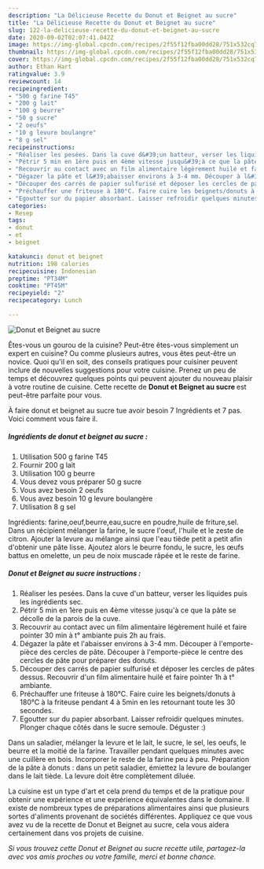 ```yaml
---
description: "La Délicieuse Recette du Donut et Beignet au sucre"
title: "La Délicieuse Recette du Donut et Beignet au sucre"
slug: 122-la-delicieuse-recette-du-donut-et-beignet-au-sucre
date: 2020-09-02T02:07:41.042Z
image: https://img-global.cpcdn.com/recipes/2f55f12fba00dd28/751x532cq70/donut-et-beignet-au-sucre-photo-principale-de-la-recette.jpg
thumbnail: https://img-global.cpcdn.com/recipes/2f55f12fba00dd28/751x532cq70/donut-et-beignet-au-sucre-photo-principale-de-la-recette.jpg
cover: https://img-global.cpcdn.com/recipes/2f55f12fba00dd28/751x532cq70/donut-et-beignet-au-sucre-photo-principale-de-la-recette.jpg
author: Ethan Hart
ratingvalue: 3.9
reviewcount: 14
recipeingredient:
- "500 g farine T45"
- "200 g lait"
- "100 g beurre"
- "50 g sucre"
- "2 oeufs"
- "10 g levure boulangre"
- "8 g sel"
recipeinstructions:
- "Réaliser les pesées. Dans la cuve d&#39;un batteur, verser les liquides puis les ingrédients sec."
- "Pétrir 5 min en 1ère puis en 4ème vitesse jusqu&#39;à ce que la pâte se décolle de la parois de la cuve."
- "Recouvrir au contact avec un film alimentaire légèrement huilé et faire pointer 30 min à t° ambiante puis 2h au frais."
- "Dégazer la pâte et l&#39;abaisser environs à 3-4 mm. Découper à l&#39;emporte-pièce des cercles de pâte. Découper à l&#39;emporte-pièce le centre des cercles de pâte pour préparer des donuts."
- "Découper des carrés de papier sulfurisé et déposer les cercles de pâtes dessus. Recouvrir d&#39;un film alimentaire huilé et faire pointer 1h à t° ambiante."
- "Préchauffer une friteuse à 180°C. Faire cuire les beignets/donuts à 180°C à la friteuse pendant 4 à 5min en les retournant toute les 30 secondes."
- "Egoutter sur du papier absorbant. Laisser refroidir quelques minutes. Plonger chaque côtés dans le sucre semoule. Déguster :)"
categories:
- Resep
tags:
- donut
- et
- beignet

katakunci: donut et beignet 
nutrition: 198 calories
recipecuisine: Indonesian
preptime: "PT34M"
cooktime: "PT45M"
recipeyield: "2"
recipecategory: Lunch

---
```



![Donut et Beignet au sucre](https://img-global.cpcdn.com/recipes/2f55f12fba00dd28/751x532cq70/donut-et-beignet-au-sucre-photo-principale-de-la-recette.jpg)

Êtes-vous un gourou de la cuisine? Peut-être êtes-vous simplement un expert en cuisine? Ou comme plusieurs autres, vous êtes peut-être un novice. Quoi qu'il en soit, des conseils pratiques pour cuisiner peuvent inclure de nouvelles suggestions pour votre cuisine. Prenez un peu de temps et découvrez quelques points qui peuvent ajouter du nouveau plaisir à votre routine de cuisine. Cette recette de <strong> Donut et Beignet au sucre </strong> est peut-être parfaite pour vous.

<!--inarticleads1-->

À faire donut et beignet au sucre tue avoir besoin 7 Ingrédients et 7 pas. Voici comment vous faire il.

##### Ingrédients de donut et beignet au sucre :

1. Utilisation 500 g farine T45
1. Fournir 200 g lait
1. Utilisation 100 g beurre
1. Vous devez vous préparer 50 g sucre
1. Vous avez besoin 2 oeufs
1. Vous avez besoin 10 g levure boulangère
1. Utilisation 8 g sel


Ingrédients: farine,oeuf,beurre,eau,sucre en poudre,huile de friture,sel. Dans un récipient mélanger la farine, le sucre l&#39;oeuf, l&#39;huile et le zeste de citron. Ajouter la levure au mélange ainsi que l&#39;eau tiède petit a petit afin d&#39;obtenir une pâte lisse. Ajoutez alors le beurre fondu, le sucre, les œufs battus en omelette, un peu de noix muscade râpée et le reste de farine. 

<!--inarticleads2-->

##### Donut et Beignet au sucre instructions :

1. Réaliser les pesées. Dans la cuve d&#39;un batteur, verser les liquides puis les ingrédients sec.
1. Pétrir 5 min en 1ère puis en 4ème vitesse jusqu&#39;à ce que la pâte se décolle de la parois de la cuve.
1. Recouvrir au contact avec un film alimentaire légèrement huilé et faire pointer 30 min à t° ambiante puis 2h au frais.
1. Dégazer la pâte et l&#39;abaisser environs à 3-4 mm. Découper à l&#39;emporte-pièce des cercles de pâte. Découper à l&#39;emporte-pièce le centre des cercles de pâte pour préparer des donuts.
1. Découper des carrés de papier sulfurisé et déposer les cercles de pâtes dessus. Recouvrir d&#39;un film alimentaire huilé et faire pointer 1h à t° ambiante.
1. Préchauffer une friteuse à 180°C. Faire cuire les beignets/donuts à 180°C à la friteuse pendant 4 à 5min en les retournant toute les 30 secondes.
1. Egoutter sur du papier absorbant. Laisser refroidir quelques minutes. Plonger chaque côtés dans le sucre semoule. Déguster :)


Dans un saladier, mélanger la levure et le lait, le sucre, le sel, les oeufs, le beurre et la moitié de la farine. Travailler pendant quelques minutes avec une cuillère en bois. Incorporer le reste de la farine peu à peu. Préparation de la pâte à donuts : dans un petit saladier, émiettez la levure de boulanger dans le lait tiède. La levure doit être complètement diluée. 

<!--inarticleads1-->

<p>
La cuisine est un type d'art et cela prend du temps et de la pratique pour obtenir une expérience et une expérience équivalentes dans le domaine. Il existe de nombreux types de préparations alimentaires ainsi que plusieurs sortes d'aliments provenant de sociétés différentes. Appliquez ce que vous avez vu de la recette de Donut et Beignet au sucre, cela vous aidera certainement dans vos projets de cuisine.
</p>

<p>
<i>Si vous trouvez cette Donut et Beignet au sucre recette utile, partagez-la avec vos amis proches ou votre famille, merci et bonne chance.</i>
</p>
